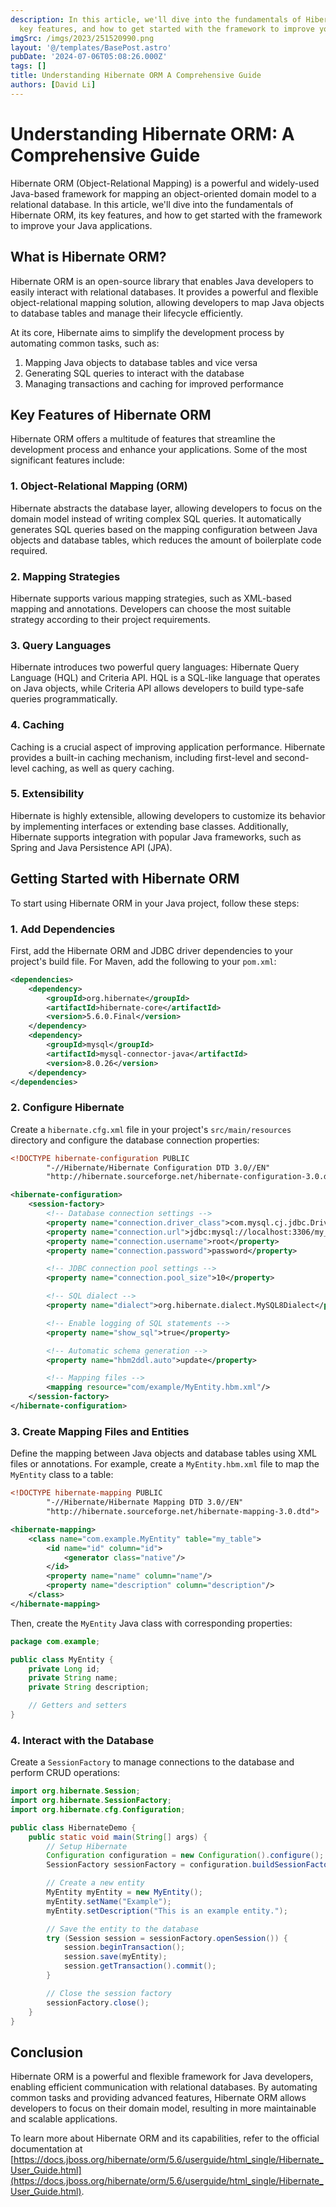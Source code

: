 ```yaml
---
description: In this article, we'll dive into the fundamentals of Hibernate ORM, its
  key features, and how to get started with the framework to improve your Java applications
imgSrc: /imgs/2023/251520990.png
layout: '@/templates/BasePost.astro'
pubDate: '2024-07-06T05:08:26.000Z'
tags: []
title: Understanding Hibernate ORM A Comprehensive Guide
authors: [David Li]
---
```


# Understanding Hibernate ORM: A Comprehensive Guide

Hibernate ORM (Object-Relational Mapping) is a powerful and widely-used Java-based framework for mapping an object-oriented domain model to a relational database. In this article, we'll dive into the fundamentals of Hibernate ORM, its key features, and how to get started with the framework to improve your Java applications.

## What is Hibernate ORM?

Hibernate ORM is an open-source library that enables Java developers to easily interact with relational databases. It provides a powerful and flexible object-relational mapping solution, allowing developers to map Java objects to database tables and manage their lifecycle efficiently.

At its core, Hibernate aims to simplify the development process by automating common tasks, such as:

1. Mapping Java objects to database tables and vice versa
2. Generating SQL queries to interact with the database
3. Managing transactions and caching for improved performance

## Key Features of Hibernate ORM

Hibernate ORM offers a multitude of features that streamline the development process and enhance your applications. Some of the most significant features include:

### 1. Object-Relational Mapping (ORM)

Hibernate abstracts the database layer, allowing developers to focus on the domain model instead of writing complex SQL queries. It automatically generates SQL queries based on the mapping configuration between Java objects and database tables, which reduces the amount of boilerplate code required.

### 2. Mapping Strategies

Hibernate supports various mapping strategies, such as XML-based mapping and annotations. Developers can choose the most suitable strategy according to their project requirements.

### 3. Query Languages

Hibernate introduces two powerful query languages: Hibernate Query Language (HQL) and Criteria API. HQL is a SQL-like language that operates on Java objects, while Criteria API allows developers to build type-safe queries programmatically.

### 4. Caching

Caching is a crucial aspect of improving application performance. Hibernate provides a built-in caching mechanism, including first-level and second-level caching, as well as query caching.

### 5. Extensibility

Hibernate is highly extensible, allowing developers to customize its behavior by implementing interfaces or extending base classes. Additionally, Hibernate supports integration with popular Java frameworks, such as Spring and Java Persistence API (JPA).

## Getting Started with Hibernate ORM

To start using Hibernate ORM in your Java project, follow these steps:

### 1. Add Dependencies

First, add the Hibernate ORM and JDBC driver dependencies to your project's build file. For Maven, add the following to your `pom.xml`:

```xml
<dependencies>
    <dependency>
        <groupId>org.hibernate</groupId>
        <artifactId>hibernate-core</artifactId>
        <version>5.6.0.Final</version>
    </dependency>
    <dependency>
        <groupId>mysql</groupId>
        <artifactId>mysql-connector-java</artifactId>
        <version>8.0.26</version>
    </dependency>
</dependencies>
```

### 2. Configure Hibernate

Create a `hibernate.cfg.xml` file in your project's `src/main/resources` directory and configure the database connection properties:

```xml
<!DOCTYPE hibernate-configuration PUBLIC
        "-//Hibernate/Hibernate Configuration DTD 3.0//EN"
        "http://hibernate.sourceforge.net/hibernate-configuration-3.0.dtd">

<hibernate-configuration>
    <session-factory>
        <!-- Database connection settings -->
        <property name="connection.driver_class">com.mysql.cj.jdbc.Driver</property>
        <property name="connection.url">jdbc:mysql://localhost:3306/my_database</property>
        <property name="connection.username">root</property>
        <property name="connection.password">password</property>

        <!-- JDBC connection pool settings -->
        <property name="connection.pool_size">10</property>

        <!-- SQL dialect -->
        <property name="dialect">org.hibernate.dialect.MySQL8Dialect</property>

        <!-- Enable logging of SQL statements -->
        <property name="show_sql">true</property>

        <!-- Automatic schema generation -->
        <property name="hbm2ddl.auto">update</property>

        <!-- Mapping files -->
        <mapping resource="com/example/MyEntity.hbm.xml"/>
    </session-factory>
</hibernate-configuration>
```

### 3. Create Mapping Files and Entities

Define the mapping between Java objects and database tables using XML files or annotations. For example, create a `MyEntity.hbm.xml` file to map the `MyEntity` class to a table:

```xml
<!DOCTYPE hibernate-mapping PUBLIC
        "-//Hibernate/Hibernate Mapping DTD 3.0//EN"
        "http://hibernate.sourceforge.net/hibernate-mapping-3.0.dtd">

<hibernate-mapping>
    <class name="com.example.MyEntity" table="my_table">
        <id name="id" column="id">
            <generator class="native"/>
        </id>
        <property name="name" column="name"/>
        <property name="description" column="description"/>
    </class>
</hibernate-mapping>
```

Then, create the `MyEntity` Java class with corresponding properties:

```java
package com.example;

public class MyEntity {
    private Long id;
    private String name;
    private String description;

    // Getters and setters
}
```

### 4. Interact with the Database

Create a `SessionFactory` to manage connections to the database and perform CRUD operations:

```java
import org.hibernate.Session;
import org.hibernate.SessionFactory;
import org.hibernate.cfg.Configuration;

public class HibernateDemo {
    public static void main(String[] args) {
        // Setup Hibernate
        Configuration configuration = new Configuration().configure();
        SessionFactory sessionFactory = configuration.buildSessionFactory();

        // Create a new entity
        MyEntity myEntity = new MyEntity();
        myEntity.setName("Example");
        myEntity.setDescription("This is an example entity.");

        // Save the entity to the database
        try (Session session = sessionFactory.openSession()) {
            session.beginTransaction();
            session.save(myEntity);
            session.getTransaction().commit();
        }

        // Close the session factory
        sessionFactory.close();
    }
}
```

## Conclusion

Hibernate ORM is a powerful and flexible framework for Java developers, enabling efficient communication with relational databases. By automating common tasks and providing advanced features, Hibernate ORM allows developers to focus on their domain model, resulting in more maintainable and scalable applications.

To learn more about Hibernate ORM and its capabilities, refer to the official documentation at [https://docs.jboss.org/hibernate/orm/5.6/userguide/html_single/Hibernate_User_Guide.html](https://docs.jboss.org/hibernate/orm/5.6/userguide/html_single/Hibernate_User_Guide.html).